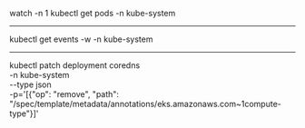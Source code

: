 watch -n 1 kubectl get pods -n kube-system

--------------------

kubectl get events -w -n kube-system

--------------------

kubectl patch deployment coredns \
-n kube-system \
--type json \
-p='[{"op": "remove", "path": "/spec/template/metadata/annotations/eks.amazonaws.com~1compute-type"}]'

